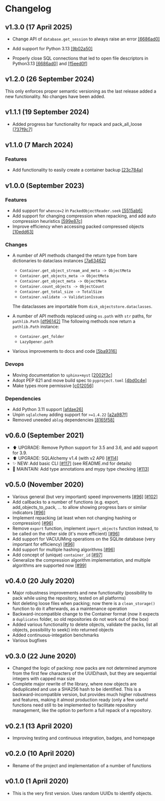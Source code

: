 # Changelog

## v1.3.0 (17 April 2025)

- Change API of `database.get_session` to always raise an error [\[6686ad0\]](https://github.com/aiidateam/disk-objectstore/commit/6686ad0c3280bf90e1954b3b8052ec999e8532be)

- Add support for Python 3.13 [\[9b02a50\]](https://github.com/aiidateam/disk-objectstore/commit/9b02a50360749db1ea28ebe20661bf074d6c63a0)

- Properly close SQL connections that led to open file descriptors in Python3.13 [\[6686ad0\]](https://github.com/aiidateam/disk-objectstore/commit/6686ad0c3280bf90e1954b3b8052ec999e8532be) and [\[f5eed0f\]](https://github.com/aiidateam/disk-objectstore/commit/f5eed0f1afd1576f17e5d71d31df9717041fc9f3)

## v1.2.0 (26 September 2024)

This only enforces proper semantic versioning as the last release added a new functionality. No changes have been added.

## v1.1.1 (19 September 2024)

- Added progress bar functionality for repack and pack_all_loose [\[737f9c7\]](https://github.com/aiidateam/disk-objectstore/commit/737f9c71151bf7ac297c6431688b4a75eac91b7c)

## v1.1.0 (7 March 2024)

### Features

- Add functionality to easily create a container backup [\[23c784a\]](https://github.com/aiidateam/disk-objectstore/commit/23c784a221954a1518a3e35affdec53681f809b7)

## v1.0.0 (September 2023)

### Features

- Add support for `whence=2` in `PackedObjectReader.seek` [\[5515ab6\]](https://github.com/aiidateam/disk-objectstore/commit/5515ab6d75581b36ecb3e0b8ff37407e05abefda)
- Add support for changing compression when repacking, and add auto compression heuristics [\[599e87c\]](https://github.com/aiidateam/disk-objectstore/commit/599e87c852427e02062f04f5f3d2276013410710)
- Improve efficiency when accessing packed compressed objects [\[10edd63\]](https://github.com/aiidateam/disk-objectstore/commit/10edd6395455d7c59361e608396b672289d8de58)

### Changes

- A number of API methods changed the return type from bare dictionaries to dataclass instances [\[7a63462\]](https://github.com/aiidateam/disk-objectstore/commit/7a634626ea3e5f35aa3cdd458daf9d8b825d759a)

  - `Container.get_object_stream_and_meta -> ObjectMeta`
  - `Container.get_objects_meta -> ObjectMeta`
  - `Container.get_object_meta -> ObjectMeta`
  - `Container.count_objects -> ObjectCount`
  - `Container.get_total_size -> TotalSize`
  - `Container.validate -> ValidationIssues`

  The dataclasses are importable from `disk_objectstore.dataclasses`.

- A number of API methods replaced using `os.path` with `str` paths, for `pathlib.Path` [\[df96142\]](https://github.com/aiidateam/disk-objectstore/commit/df9614236b7d420fb610313d70ffae51e7aead75)
  The following methods now return a `pathlib.Path` instance:

  - `Container.get_folder`
  - `LazyOpener.path`

- Various improvements to docs and code [\[5ba9316\]](https://github.com/aiidateam/disk-objectstore/commit/5ba93162cd49d9b1ca7149c502349bfb06833255)

### Devops

- Moving documentation to `sphinx+myst` [\[2002f3c\]](https://github.com/aiidateam/disk-objectstore/commit/2002f3c3ec07f7ff46a04df293c8c9a7dff4db6a)
- Adopt PEP 621 and move build spec to `pyproject.toml` [\[4bd0c4e\]](https://github.com/aiidateam/disk-objectstore/commit/4bd0c4e01eaf3c149d4e11921b7ff4d42a5d5da5)
- Make types more permissive [\[c012056\]](https://github.com/aiidateam/disk-objectstore/commit/c0120568a992b41a55b325f3217d4902b5281070)

### Dependencies

- Add Python 3.11 support [\[afdae26\]](https://github.com/aiidateam/disk-objectstore/commit/afdae261a5849e994b5920ca07665fc6a19f3852)
- Unpin `sqlalchemy` adding support for `>=1.4.22` [\[a2a987f\]](https://github.com/aiidateam/disk-objectstore/commit/a2a987f02a128b7cc265982e102d210e6e17d6f6)
- Removed uneeded `ablog` dependencies [\[8165f58\]](https://github.com/aiidateam/disk-objectstore/commit/8165f58fefdd40b55555eef9a2d40ee280593232)

## v0.6.0 (September 2021)

- ⬆️ UPGRADE: Remove Python support for 3.5 and 3.6, and add support for 3.9.
- ⬆️ UPGRADE: SQLAlchemy v1.4 (with v2 API) [\[#114\]](https://github.com/aiidateam/disk-objectstore/pull/114)
- ✨ NEW: Add basic CLI [\[#117\]](https://github.com/aiidateam/disk-objectstore/pull/117) (see README.md for details)
- 🔧 MAINTAIN: Add type annotations and mypy type checking [\[#113\]](https://github.com/aiidateam/disk-objectstore/pull/113)

## v0.5.0 (November 2020)

- Various general (but very important) speed improvements [\[#96\]](https://github.com/aiidateam/disk-objectstore/pull/96) [\[#102\]](https://github.com/aiidateam/disk-objectstore/pull/102)
- Add callbacks to a number of functions (e.g. export, add_objects_to_pack, ... to allow showing progress bars or similar indicators [\[#96\]](https://github.com/aiidateam/disk-objectstore/pull/96)
- Implement repacking (at least when not changing hashing or compression) [\[#96\]](https://github.com/aiidateam/disk-objectstore/pull/96)
- Remove `export` function, implement `import_objects` function instead, to be called on the other side (it's more efficient) [\[#96\]](https://github.com/aiidateam/disk-objectstore/pull/96)
- Add support for VACUUMing operations on the SQLite database (very important for efficiency) [\[#96\]](https://github.com/aiidateam/disk-objectstore/pull/96)
- Add support for multiple hashing algorithms [\[#96\]](https://github.com/aiidateam/disk-objectstore/pull/96)
- Add concept of (unique) `container_id` [\[#97\]](https://github.com/aiidateam/disk-objectstore/pull/97)
- Generalize the compression algorithm implementation, and multiple algorithms are supported now [\[#99\]](https://github.com/aiidateam/disk-objectstore/pull/99)

## v0.4.0 (20 July 2020)

- Major robustness improvements and new functionality (possibility to pack while using the repository, tested on all platforms)
- Not deleting loose files when packing; now there is a `clean_storage()` function to do it afterwards, as a maintenance operation
- Backward-incompatible change to the Container format (now it expects a `duplicates` folder, so old repositories do not work out of the box)
- Added various functionality to delete objects, validate the packs, list all objects, possibility to seek() into returned objects
- Added continuous-integation benchmarks
- Various bugfixes

## v0.3.0 (22 June 2020)

- Changed the logic of packing: now packs are not determined anymore from the first few characters of the UUID/hash, but they are sequential integers with capped max size
- Complete major rewrite of the library, where now objects are deduplicated and use a SHA256 hash to be identified. This is a backward-incompatible version, but provides much higher robustness and features, making it almost production ready (only a few useful functions need still to be implemented to facilitate repository management, like the option to perform a full repack of a repository.

## v0.2.1 (13 April 2020)

- Improving testing and continuous integration, badges, and homepage

## v0.2.0 (10 April 2020)

- Rename of the project and implementation of a number of functions

## v0.1.0 (1 April 2020)

- This is the very first version. Uses random UUIDs to identify objects.

